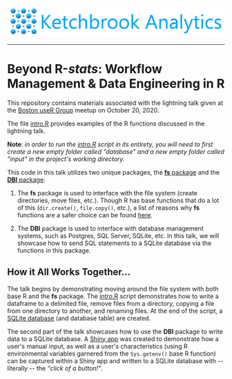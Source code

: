 ![](www/ketchbrook_logo.png)

<hr>

# Beyond R-*stats*: Workflow Management & Data Engineering in R

This repository contains materials associated with the lightning talk given at the [Boston useR Group](https://www.meetup.com/Boston-useR/) meetup on October 20, 2020. 

The file [intro.R](intro.R) provides examples of the R functions discussed in the lightning talk.

**Note**: *in order to run the [intro.R](intro.R) script in its entirety, you will need to first create a new empty folder called "database" and a new empty folder called "input" in the project's working directory.*

This code in this talk utilizes two unique packages, the [**fs** package](https://github.com/r-lib/fs) and the [**DBI** package](https://github.com/r-dbi/DBI):  

1. The **fs** package is used to interface with the file system (create directories, move files, etc.). Though R has base functions that do a lot of this (`dir.create()`, `file.copy()`, etc.), a list of reasons why **fs** functions are a safer choice can be found [here](https://github.com/r-lib/fs#comparison-vs-base-equivalents).  

2. The **DBI** package is used to interface with database management systems, such as Postgres, SQL Server, SQLite, etc. In this talk, we will showcase how to send SQL statements to a SQLite database via the functions in this package.

## How it All Works Together...

The talk begins by demonstrating moving around the file system with both base R and the **fs** package. The [intro.R](intro.R) script demonstrates how to write a dataframe to a delimited file, remove files from a directory, copying a file from one directory to another, and renaming files. At the end of the script, a [SQLite database](database/db-main.sqlite) (and database table) are created.  

The second part of the talk showcases how to use the **DBI** package to write data to a SQLite database. A [Shiny app](app.R) was created to demonstrate how a user's manual input, as well as a user's characteristics (using R environmental variables garnered from the `Sys.getenv()` base R function) can be captured within a Shiny app and written to a SQLite database with -- literally -- the *"click of a button!"*.

